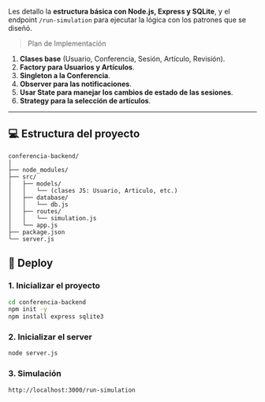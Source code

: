 Les detallo la  **estructura básica con Node.js, Express y SQLite**, y el endpoint `/run-simulation` para ejecutar la lógica con los patrones que se diseñó.

>Plan de Implementación

1.  **Clases base** (Usuario, Conferencia, Sesión, Artículo, Revisión).
2.  **Factory para Usuarios y Artículos**.
3.  **Singleton a la Conferencia**.
4.  **Observer para las notificaciones**.
5.  **Usar State para manejar los cambios de estado de las sesiones**.
6.  **Strategy para la selección de artículos**.

----------

## 💻 Estructura del proyecto

```
conferencia-backend/
│
├── node_modules/
├── src/
│   ├── models/
│   │   └── (clases JS: Usuario, Articulo, etc.)
│   ├── database/
│   │   └── db.js
│   ├── routes/
│   │   └── simulation.js
│   └── app.js
├── package.json
└── server.js

```


## 🔧 Deploy

### 1. Inicializar el proyecto

```bash
cd conferencia-backend
npm init -y
npm install express sqlite3

```

### 2. Inicializar el server

```bash
node server.js
```
### 3. Simulación

```bash
http://localhost:3000/run-simulation
```






<!--stackedit_data:
eyJoaXN0b3J5IjpbLTE3NDcyMzIxMF19
-->